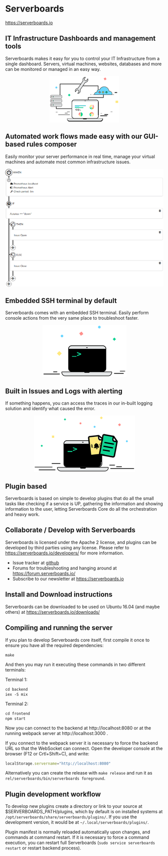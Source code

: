 # Serverboards
https://serverboards.io

## IT Infrastructure Dashboards and management tools

Serverboards makes it easy for you to control your IT Infrastructure from a
single dashboard. Servers, virtual machines, websites, databases and more can
be monitored or managed in an easy way.

<p align="center">
  <img src="docs/001-dashboard.png" title="Dashboard"/>
</p>

## Automated work flows made easy with our GUI-based rules composer

Easily monitor your server performance in real time, manage your virtual
machines and automate most common infrastructure issues.

<p align="center">
  <img src="docs/002-rules.png" title="Rules">
</p>

## Embedded SSH terminal by default

Serverboards comes with an embedded SSH terminal. Easily perform console actions
from the very same place to troubleshoot faster.

<p align="center">
  <img src="docs/003-terminal.png" title="Terminal"/>
</p>

## Built in Issues and Logs with alerting

If something happens, you can access the traces in our in-built logging solution
and identify what caused the error.

<p align="center">
  <img src="docs/004-alerting.png" title="Alerting"/>
</p>

## Plugin based

Serverboards is based on simple to develop plugins that do all the small tasks
like checking if a service is UP, gathering the information and showing
information to the user, letting Serverboards Core do all the orchestration and
heavy work.

## Collaborate / Develop with Serverboards

Serverboards is licensed under the Apache 2 license, and plugins can be
developed by third parties using any license. Please refer to
https://serverboards.io/developers/ for more information.

* Issue tracker at [github](https://github.com/serverboards/serverboards/issues)
* Forums for troubleshooting and hanging around at
  https://forum.serverboards.io/
* Subscribe to our newsletter at https://serverboards.io

## Install and Download instructions

Serverboards can be downloaded to be used on Ubuntu 16.04 (and maybe others) at
https://serverboards.io/downloads/

## Compiling and running the server

If you plan to develop Serverboards core itself, first compile it once to ensure
you have all the required dependencies:

```shell
make
```

And then you may run it executing these commands in two different terminals:

Terminal 1:
```shell
cd backend
iex -S mix
```

Terminal 2:
```shell
cd frontend
npm start
```

Now you can connect to the backend at http://localhost:8080 or at the running
webpack server at http://localhost:3000 .

If you connect to the webpack server it is necessary to force the backend URL so
that the WebSocket can connect. Open the developer console at the browser (F12
or Crtl+Shift+C), and write:

```js
localStorage.servername="http://localhost:8080"
```

Alternatively you can create the release with `make release` and run it as
`rel/serverboards/bin/serverboards foreground`.

## Plugin development workflow

To develop new plugins create a directory or link to your source at
$SERVERBOARDS_PATH/plugins, which by default is on installed systems at
`/opt/serverboards/share/serverboards/plugins/`. If you use the development
version, it would be at `~/.local/serverboards/plugins/`.

Plugin manifest is normally reloaded automatically upon changes, and commands at
command restart. If it is necessary to force a command execution, you can
restart full Serverboards (`sudo service serverboards restart` or restart
backend process).
